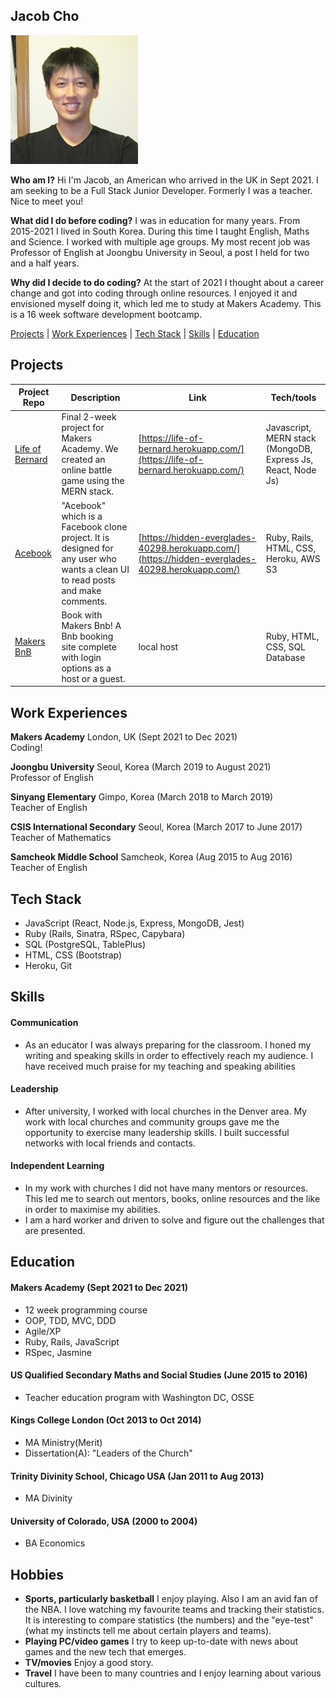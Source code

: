 ## Jacob Cho

![alt text](https://github.com/jtc27/CV/blob/master/profile.jpg?)

**Who am I?** Hi I'm Jacob, an American who arrived in the UK in Sept 2021.  I am seeking to be a Full Stack Junior Developer.  Formerly I was a teacher.  Nice to meet you!

**What did I do before coding?** I was in education for many years.  From 2015-2021 I lived in South Korea.  During this time I taught English, Maths and Science.  I worked with multiple age groups.  My most recent job was Professor of English at Joongbu University in Seoul, a post I held for two and a half years.

**Why did I decide to do coding?** At the start of 2021 I thought about a career change and got into coding through online resources.  I enjoyed it and envisioned myself doing it, which led me to study at Makers Academy.  This is a 16 week software development bootcamp.

[Projects](#projects) | [Work Experiences](#work-experiences) | [Tech Stack](#tech-stack) | [Skills](#Skills) |  [Education](#education)

## Projects

| Project Repo                         | Description       | Link              | Tech/tools        |
| ---------------------------- | ----------------- | ----------------- | ----------------- |
| [Life of Bernard](https://github.com/jtc27/EP3-Gaming-FE)            | Final 2-week project for Makers Academy.  We created an online battle game using the MERN stack. | [https://life-of-bernard.herokuapp.com/](https://life-of-bernard.herokuapp.com/)| Javascript, MERN stack (MongoDB, Express Js, React, Node Js) |
| [Acebook](https://github.com/jtc27/acebook-Jeamm-Team)            | "Acebook" which is a Facebook clone project.  It is designed for any user who wants a clean UI to read posts and make comments. | [https://hidden-everglades-40298.herokuapp.com/](https://hidden-everglades-40298.herokuapp.com/)| Ruby, Rails, HTML, CSS, Heroku, AWS S3|
| [Makers BnB](https://github.com/ConorButler/makers-bnb)            | Book with Makers Bnb!  A Bnb booking site complete with login options as a host or a guest. | local host | Ruby, HTML, CSS, SQL Database |

## Work Experiences

**Makers Academy** London, UK (Sept 2021 to Dec 2021)  
Coding!

**Joongbu University** Seoul, Korea (March 2019 to August 2021)  
Professor of English

**Sinyang Elementary** Gimpo, Korea (March 2018 to March 2019)  
Teacher of English

**CSIS International Secondary** Seoul, Korea (March 2017 to June 2017)  
Teacher of Mathematics

**Samcheok Middle School** Samcheok, Korea (Aug 2015 to Aug 2016)  
Teacher of English

## Tech Stack

- JavaScript (React, Node.js, Express, MongoDB, Jest)
- Ruby (Rails, Sinatra, RSpec, Capybara)
- SQL (PostgreSQL, TablePlus)
- HTML, CSS (Bootstrap)
- Heroku, Git

## Skills

#### Communication

- As an educator I was always preparing for the classroom.  I honed my writing and speaking skills in order to effectively reach my audience.  I have received much praise for my teaching and speaking abilities

#### Leadership

- After university, I worked with local churches in the Denver area.  My work with local churches and community groups gave me the opportunity to exercise many leadership skills.  I built successful networks with local friends and contacts. 

#### Independent Learning

- In my work with churches I did not have many mentors or resources.  This led me to search out mentors, books, online resources and the like in order to maximise my abilities.
- I am a hard worker and driven to solve and figure out the challenges that are presented.  


## Education

#### Makers Academy (Sept 2021 to Dec 2021)
- 12 week programming course
- OOP, TDD, MVC, DDD
- Agile/XP
- Ruby, Rails, JavaScript
- RSpec, Jasmine

#### US Qualified Secondary Maths and Social Studies (June 2015 to 2016)

- Teacher education program with Washington DC, OSSE

#### Kings College London (Oct 2013 to Oct 2014)

- MA Ministry(Merit)
- Dissertation(A): "Leaders of the Church"

#### Trinity Divinity School, Chicago USA (Jan 2011 to Aug 2013)

- MA Divinity

#### University of Colorado, USA (2000 to 2004)

- BA Economics


## Hobbies

- **Sports, particularly basketball**  I enjoy playing.  Also I am an avid fan of the NBA.  I love watching my favourite teams and tracking their statistics.  It is interesting to compare statistics (the numbers) and the "eye-test" (what my instincts tell me about certain players and teams).
- **Playing PC/video games**   I try to keep up-to-date with news about games and the new tech that emerges.
- **TV/movies**   Enjoy a good story.
- **Travel** I have been to many countries and I enjoy learning about various cultures.

